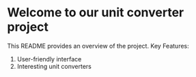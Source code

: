 # Welcome to our unit converter project
This README provides an overview of the project.
Key Features:
1. User-friendly interface
2. Interesting unit converters
